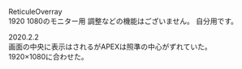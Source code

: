 ReticuleOverray     
1920 1080のモニター用
調整などの機能はございません。
自分用です。

2020.2.2    
画面の中央に表示はされるがAPEXは照準の中心がずれていた。    
1920×1080に合わせた。